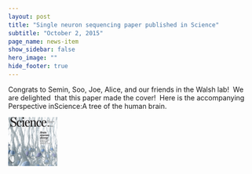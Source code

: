 ```yaml
---
layout: post
title: "Single neuron sequencing paper published in Science"
subtitle: "October 2, 2015"
page_name: news-item
show_sidebar: false
hero_image: ""
hide_footer: true
---
```


Congrats to Semin, Soo, Joe, Alice, and our friends in the Walsh lab!  We are delighted  that this paper made the cover!  Here is the accompanying Perspective inScience:A tree of the human brain.

![Image](/img/news-images/f1.medium.gif)

